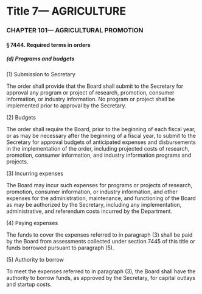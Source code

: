 
# Title 7— AGRICULTURE
### CHAPTER 101— AGRICULTURAL PROMOTION
#### § 7444. Required terms in orders
##### (d) Programs and budgets

(1) Submission to Secretary

The order shall provide that the Board shall submit to the Secretary for approval any program or project of research, promotion, consumer information, or industry information. No program or project shall be implemented prior to approval by the Secretary.

(2) Budgets

The order shall require the Board, prior to the beginning of each fiscal year, or as may be necessary after the beginning of a fiscal year, to submit to the Secretary for approval budgets of anticipated expenses and disbursements in the implementation of the order, including projected costs of research, promotion, consumer information, and industry information programs and projects.

(3) Incurring expenses

The Board may incur such expenses for programs or projects of research, promotion, consumer information, or industry information, and other expenses for the administration, maintenance, and functioning of the Board as may be authorized by the Secretary, including any implementation, administrative, and referendum costs incurred by the Department.

(4) Paying expenses

The funds to cover the expenses referred to in paragraph (3) shall be paid by the Board from assessments collected under section 7445 of this title or funds borrowed pursuant to paragraph (5).

(5) Authority to borrow

To meet the expenses referred to in paragraph (3), the Board shall have the authority to borrow funds, as approved by the Secretary, for capital outlays and startup costs.
